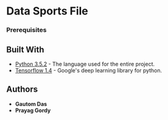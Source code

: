 # Data Sports File

### Prerequisites

## Built With

* [Python 3.5.2](https://www.python.org/downloads/release/python-352/) - The language used for the entire project.
* [Tensorflow 1.4](https://github.com/tensorflow/tensorflow) - Google's deep learning library for python.

## Authors

* **Gautom Das**
* **Prayag Gordy**